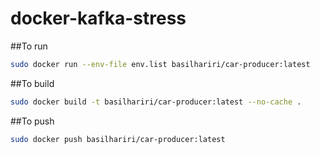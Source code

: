 # docker-kafka-stress

##To run
```bash
sudo docker run --env-file env.list basilhariri/car-producer:latest
```

##To build
```bash
sudo docker build -t basilhariri/car-producer:latest --no-cache .
```

##To push
```bash
sudo docker push basilhariri/car-producer:latest
```
